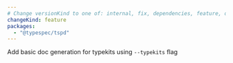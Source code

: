 ```yaml
---
# Change versionKind to one of: internal, fix, dependencies, feature, deprecation, breaking
changeKind: feature
packages:
  - "@typespec/tspd"
---
```


Add basic doc generation for typekits using `--typekits` flag
